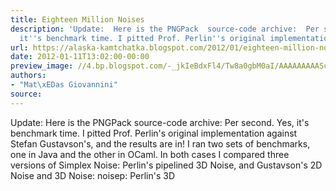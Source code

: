 ```yaml
---
title: Eighteen Million Noises
description: 'Update:  Here is the PNGPack  source-code archive:  Per second.  Yes,
  it''s benchmark time. I pitted Prof. Perlin''s original implementation  ...'
url: https://alaska-kamtchatka.blogspot.com/2012/01/eighteen-million-noises.html
date: 2012-01-11T13:02:00-00:00
preview_image: //4.bp.blogspot.com/-_jkIeBdxFl4/Tw8a0gbM0aI/AAAAAAAAASc/0yOcfsLJ_M8/w1200-h630-p-k-no-nu/noise.tgz.png
authors:
- "Mat\xEDas Giovannini"
source:
---
```


Update: Here is the PNGPack source-code archive:
Per second. Yes, it's benchmark time. I pitted Prof. Perlin's original implementation against Stefan Gustavson's, and the results are in! I ran two sets of benchmarks, one in Java and the other in OCaml. In both cases I compared three versions of Simplex Noise: Perlin's pipelined 3D Noise, and Gustavson's 2D Noise and 3D Noise:
noisep: Perlin's 3D 
